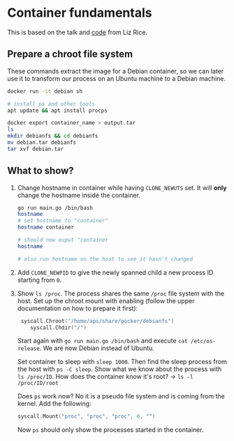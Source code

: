 # Container fundamentals

This is based on the talk and [code](https://github.com/lizrice/containers-from-scratch/blob/master/main.go)
from Liz Rice.

## Prepare a chroot file system

These commands extract the image for a Debian container, so we can later use it
to transform our process on an Ubuntu machine to a Debian machine.

```sh
docker run -it debian sh

# install ps and other tools
apt update && apt install procps

docker export container_name > output.tar
ls 
mkdir debianfs && cd debianfs 
mv debian.tar debianfs
tar xvf debian.tar
```

## What to show?

1. Change hostname in container while having `CLONE_NEWUTS` set.
   It will **only** change the hostname inside the container.

   ```sh
   go run main.go /bin/bash
   hostname
   # set hostname to "container"
   hostname container

   # should now ouput "container
   hostname

   # also run hostname on the host to see it hasn't changed 
   ```


2. Add `CLONE_NEWPID` to give the newly spanned child a new process ID starting from `0`.


3. Show `ls /proc`.
   The process shares the same `/proc` file system with the host.
   Set up the chroot mount with enabling (follow the upper documentation on how to prepare it first):
   
   ```go
   	syscall.Chroot("/home/aps/share/gocker/debianfs")
	   syscall.Chdir("/")
   ```

   Start again with `go run main.go /bin/bash` and execute `cat /etc/os-release`.
   We are now Debian instead of Ubuntu.


   Set container to sleep with `sleep 1000`.
   Then find the sleep process from the host with `ps -C sleep`.
   Show what we know about the process with `ls /proc/ID`.
   How does the container know it's root? -> `ls -l /proc/ID/root`


   Does `ps` work now?
   No it is a pseudo file system and is coming from the kernel.
   Add the following:

   ```go
   syscall.Mount("proc", "proc", "proc", 0, "")
   ```

   Now `ps` should only show the processes started in the container. 
